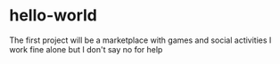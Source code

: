 # hello-world
The first project will be a marketplace with games and social activities
I work fine alone but I don't say no for help
